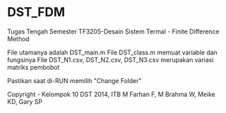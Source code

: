 # DST_FDM
Tugas Tengah Semester TF3205-Desain Sistem Termal - Finite Difference Method

File utamanya adalah DST_main.m
File DST_class.m memuat variable dan fungsinya
File DST_N1.csv, DST_N2.csv, DST_N3.csv merupakan variasi matriks pembobot

Pastikan saat di-RUN memilih "Change Folder"

Copyright - Kelompok 10 DST 2014, ITB
M Farhan F, M Brahma W, Meike KD, Gary SP
